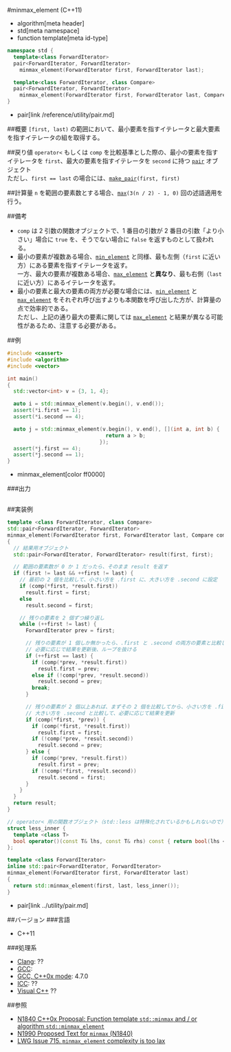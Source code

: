 #minmax_element (C++11)
* algorithm[meta header]
* std[meta namespace]
* function template[meta id-type]

```cpp
namespace std {
  template<class ForwardIterator>
  pair<ForwardIterator, ForwardIterator>
    minmax_element(ForwardIterator first, ForwardIterator last);

  template<class ForwardIterator, class Compare>
  pair<ForwardIterator, ForwardIterator>
    minmax_element(ForwardIterator first, ForwardIterator last, Compare comp);
}
```
* pair[link /reference/utility/pair.md]

##概要
`[first, last)` の範囲において、最小要素を指すイテレータと最大要素を指すイテレータの組を取得する。


##戻り値
`operator<` もしくは `comp` を比較基準とした際の、最小の要素を指すイテレータを `first`、最大の要素を指すイテレータを `second` に持つ [`pair`](/reference/utility/pair.md) オブジェクト  
ただし、`first == last` の場合には、[`make_pair`](/reference/utility/make_pair.md)`(first, first)`


##計算量
`n` を範囲の要素数とする場合、[`max`](max.md)`(3(n / 2) - 1, 0)` 回の述語適用を行う。


##備考
- `comp` は 2 引数の関数オブジェクトで、1 番目の引数が 2 番目の引数「より小さい」場合に `true` を、そうでない場合に `false` を返すものとして扱われる。
- 最小の要素が複数ある場合、[`min_element`](min_element.md) と同様、最も左側（`first` に近い方）にある要素を指すイテレータを返す。  
	一方、最大の要素が複数ある場合、[`max_element`](max_element.md) と**異なり**、最も右側（`last` に近い方）にあるイテレータを返す。
- 最小の要素と最大の要素の両方が必要な場合には、[`min_element`](min_element.md) と [`max_element`](max_element.md) をそれぞれ呼び出すよりも本関数を呼び出した方が、計算量の点で効率的である。  
	ただし、上記の通り最大の要素に関しては [`max_element`](max_element.md) と結果が異なる可能性があるため、注意する必要がある。


##例
```cpp
#include <cassert>
#include <algorithm>
#include <vector>

int main()
{
  std::vector<int> v = {3, 1, 4};

  auto i = std::minmax_element(v.begin(), v.end());
  assert(*i.first == 1);
  assert(*i.second == 4);

  auto j = std::minmax_element(v.begin(), v.end(), [](int a, int b) {
                                return a > b;
                              });
  assert(*j.first == 4);
  assert(*j.second == 1);
}
```
* minmax_element[color ff0000]

###出力
```
```


##実装例
```cpp
template <class ForwardIterator, class Compare>
std::pair<ForwardIterator, ForwardIterator>
minmax_element(ForwardIterator first, ForwardIterator last, Compare comp)
{
  // 結果用オブジェクト
  std::pair<ForwardIterator, ForwardIterator> result(first, first);

  // 範囲の要素数が 0 か 1 だったら、そのまま result を返す
  if (first != last && ++first != last) {
    // 最初の 2 個を比較して、小さい方を .first に、大きい方を .second に設定
    if (comp(*first, *result.first))
      result.first = first;
    else
      result.second = first;

    // 残りの要素を 2 個ずつ繰り返し
    while (++first != last) {
      ForwardIterator prev = first;

      // 残りの要素が 1 個しか無かったら、.first と .second の両方の要素と比較して、
      // 必要に応じで結果を更新後、ループを抜ける
      if (++first == last) {
        if (comp(*prev, *result.first))
          result.first = prev;
        else if (!comp(*prev, *result.second))
          result.second = prev;
        break;
      }

      // 残りの要素が 2 個以上あれば、まずその 2 個を比較してから、小さい方を .first と、
      // 大きい方を .second と比較して、必要に応じて結果を更新
      if (comp(*first, *prev)) {
        if (comp(*first, *result.first))
          result.first = first;
        if (!comp(*prev, *result.second))
          result.second = prev;
      } else {
        if (comp(*prev, *result.first))
          result.first = prev;
        if (!comp(*first, *result.second))
          result.second = first;
      }
    }
  }
  return result;
}

// operator< 用の関数オブジェクト（std::less は特殊化されているかもしれないので）
struct less_inner {
  template <class T>
  bool operator()(const T& lhs, const T& rhs) const { return bool(lhs < rhs); }
};

template <class ForwardIterator>
inline std::pair<ForwardIterator, ForwardIterator>
minmax_element(ForwardIterator first, ForwardIterator last)
{
  return std::minmax_element(first, last, less_inner());
}
```
* pair[link ../utility/pair.md]


##バージョン
###言語
- C++11

###処理系
- [Clang](/implementation.md#clang): ??
- [GCC](/implementation.md#gcc): 
- [GCC, C++0x mode](/implementation.md#gcc): 4.7.0
- [ICC](/implementation.md#icc): ??
- [Visual C++](/implementation.md#visual_cpp) ??


##参照
- [N1840 C++0x Proposal: Function template `std::minmax` and / or algorithm `std::minmax_element`](http://www.open-std.org/jtc1/sc22/wg21/docs/papers/2005/n1840.pdf)
- [N1990 Proposed Text for `minmax` (N1840)](http://www.open-std.org/jtc1/sc22/wg21/docs/papers/2006/n1990.htm)
- [LWG Issue 715. `minmax_element` complexity is too lax](http://www.open-std.org/jtc1/sc22/wg21/docs/lwg-defects.html#715)

